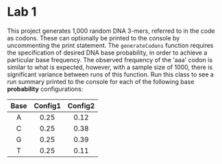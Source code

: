 # Lab 1

This project generates 1,000 random DNA 3-mers, referred to in the code as codons. These can optionally be printed to the console by uncommenting the print statement. The ```generateCodons``` function requires the specification of desired DNA base probability, in order to achieve a particular base frequency. The observed frequency of the 'aaa' codon is similar to what is expected, however, with a sample size of 1000, there is significant variance between runs of this function. Run this class to see a run summary printed to the console for each of the following base **probability** configurations:

| Base| Config1| Config2|
|:---:|:------:|:------:|
|  A  |  0.25  |  0.12  |
|  C  |  0.25  |  0.38  |
|  G  |  0.25  |  0.39  |
|  T  |  0.25  |  0.11  |
